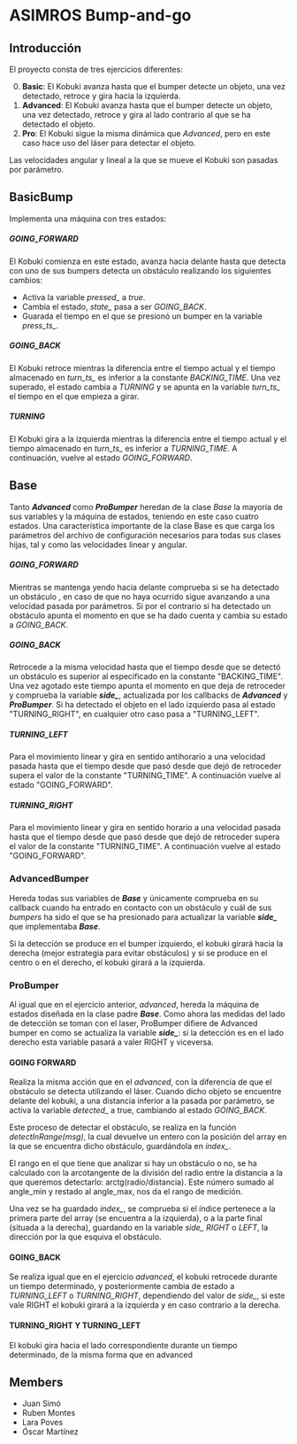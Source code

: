 # ASIMROS Bump-and-go

## Introducción 

El proyecto consta de tres ejercicios diferentes:

0. **Basic**: El Kobuki avanza hasta que el bumper detecte un objeto, una vez detectado, retroce y gira hacia la izquierda.
1. **Advanced**: El Kobuki avanza hasta que el bumper detecte un objeto, una vez detectado, retroce y gira al lado contrario al que se ha detectado el objeto. 
2. **Pro**: El Kobuki sigue la misma dinámica que *Advanced*, pero en este caso hace uso del láser para detectar el objeto.

Las velocidades angular y lineal a la que se mueve el Kobuki son pasadas por parámetro.

## BasicBump

Implementa una máquina con tres estados:

##### GOING_FORWARD 

El Kobuki comienza en este estado, avanza hacia delante hasta que detecta con uno de sus bumpers detecta un obstáculo realizando los siguientes cambios:

- Activa la variable *pressed_* a *true*.
- Cambia el estado, *state_* pasa a ser *GOING_BACK*. 
- Guarada el tiempo en el que se presionó un bumper en la variable *press_ts_*.

##### GOING_BACK

El Kobuki retroce mientras la diferencia entre el tiempo actual y el tiempo almacenado en *turn_ts_* es inferior a la constante *BACKING_TIME*. Una vez superado, el estado cambia a *TURNING* y se apunta en la variable *turn_ts_* el tiempo en el que empieza a girar.

##### TURNING 

El Kobuki gira a la izquierda mientras la diferencia entre el tiempo actual y el tiempo almacenado en *turn_ts_* es inferior a *TURNING_TIME*. A continuación, vuelve al estado *GOING_FORWARD*.

## Base

Tanto ***Advanced*** como ***ProBumper*** heredan de la clase *Base* la mayoría de sus variables y la máquina de estados, teniendo en este caso cuatro estados. Una característica importante de la clase Base es que carga los parámetros del archivo de configuración necesarios para todas sus clases hijas, tal y como las velocidades linear y angular. 

##### GOING_FORWARD 

Mientras se mantenga yendo hacia delante comprueba si se ha detectado un obstáculo , en caso de que no haya ocurrido sigue avanzando a una velocidad pasada por parámetros. Si por el contrario si ha detectado un obstáculo apunta el momento en que se ha dado cuenta y cambia su estado a *GOING_BACK*. 

##### GOING_BACK

Retrocede a la misma velocidad hasta que el tiempo desde que se detectó un obstáculo es superior al especificado en la constante "BACKING_TIME". Una vez agotado este tiempo apunta el momento en que deja de retroceder y comprueba la variable ***side_***, actualizada por los callbacks de ***Advanced*** y ***ProBumper***. Si ha detectado el objeto en el lado izquierdo pasa al estado "TURNING_RIGHT", en cualquier otro caso pasa a "TURNING_LEFT".

##### TURNING_LEFT

Para el movimiento linear y gira en sentido antihorario a una velocidad pasada hasta que el tiempo desde que pasó desde que dejó de retroceder supera el valor de la constante "TURNING_TIME". A continuación vuelve al estado "GOING_FORWARD".

##### TURNING_RIGHT 

Para el movimiento linear y gira en sentido horario a una velocidad pasada hasta que el tiempo desde que pasó desde que dejó de retroceder supera el valor de la constante "TURNING_TIME". A continuación vuelve al estado "GOING_FORWARD".

### AdvancedBumper

Hereda todas sus variables de ***Base*** y únicamente comprueba en su callback cuando ha entrado en contacto con un obstáculo y cuál de sus *bumpers* ha sido el que se ha presionado para actualizar la variable ***side_*** que implementaba ***Base***. 

Si la detección se produce en el bumper izquierdo, el kobuki girará hacia la derecha (mejor estrategia para evitar obstáculos) y si se produce en el centro o en el derecho, el kobuki girará a la izquierda. 

### ProBumper

Al igual que en el ejercicio anterior, *advanced*, hereda la máquina de estados diseñada en la clase padre ***Base***. Como ahora las medidas del lado de detección se toman con el laser, ProBumper difiere de Advanced bumper en como se actualiza la variable ***side_***: si la detección es en el lado derecho esta variable pasará a valer RIGHT y viceversa. 

#### GOING FORWARD

Realiza la misma acción que en el *advanced*, con la diferencia de que el obstáculo se detecta utilizando el láser. Cuando dicho objeto se encuentre delante del kobuki, a una distancia inferior a la pasada por parámetro, se activa la variable *detected_* a true, cambiando al estado *GOING_BACK*.

Este proceso de detectar el obstáculo, se realiza en la función *detectInRange(msg)*, la cual devuelve un entero con la posición del array en la que se encuentra dicho obstáculo, guardándola en *index_*.

El rango en el que tiene que analizar si hay un obstáculo o no, se ha calculado con la arcotangente de la división del radio entre la distancia a la que queremos detectarlo: arctg(radio/distancia). Este número sumado al angle_min y restado al angle_max, nos da el rango de medición. 

Una vez se ha guardado *index_*, se comprueba si el índice pertenece a la primera parte del array (se encuentra a la izquierda), o a la parte final (situada a la derecha), guardando en la variable *side_ RIGHT* o *LEFT*, la dirección por la que esquiva el obstáculo.

#### GOING_BACK

Se realiza igual que en el ejercicio *advanced*, el kobuki retrocede durante un tiempo determinado, y posteriormente cambia de estado a *TURNING_LEFT* o *TURNING_RIGHT*, dependiendo del valor de *side_*, si este vale RIGHT el kobuki girará a la izquierda y en caso contrario a la derecha. 

#### TURNING_RIGHT Y TURNING_LEFT

El kobuki gira hacia el lado correspondiente durante un tiempo determinado, de la misma forma que en advanced


## Members

* Juan Simó
* Ruben Montes
* Lara Poves
* Óscar Martínez
